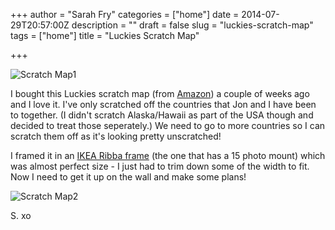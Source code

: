 +++
author = "Sarah Fry"
categories = ["home"]
date = 2014-07-29T20:57:00Z
description = ""
draft = false
slug = "luckies-scratch-map"
tags = ["home"]
title = "Luckies Scratch Map"

+++


![Scratch Map1](/content/images/2014/Jul/IMG_1822-copy.jpg)

I bought this Luckies scratch map (from [Amazon](http://www.amazon.co.uk/exec/obidos/ASIN/B003NCIPS6/)) a couple of weeks ago and I love it. I've only scratched off the countries that Jon and I have been to together. (I didn't scratch Alaska/Hawaii as part of the USA though and decided to treat those seperately.) We need to go to more countries so I can scratch them off as it's looking pretty unscratched!

I framed it in an [IKEA Ribba frame](http://www.ikea.com/gb/en/catalog/products/00128409/) (the one that has a 15 photo mount) which was almost perfect size - I just had to trim down some of the width to fit.  Now I need to get it up on the wall and make some plans!

![Scratch Map2](/content/images/2014/Jul/IMG_1708-copy.jpg)

S. xo

